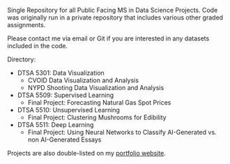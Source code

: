 Single Repository for all Public Facing MS in Data Science Projects. Code was originally run in a private repository that includes various other graded assignments.

Please contact me via email or Git if you are interested in any datasets included in the code.

Directory:
- DTSA 5301: Data Visualization
  - CVOID Data Visualization and Analysis
  - NYPD Shooting Data Visualization and Analysis
- DTSA 5509: Supervised Learning
  - Final Project: Forecasting Natural Gas Spot Prices
- DTSA 5510: Unsupervised Learning
  - Final Project: Clustering Mushrooms for Edibility
- DTSA 5511: Deep Learning
  - Final Project: Using Neural Networks to Classify AI-Generated vs. non AI-Generated Essays
 
Projects are also double-listed on my [portfolio website](https://annasanders.github.io/).
